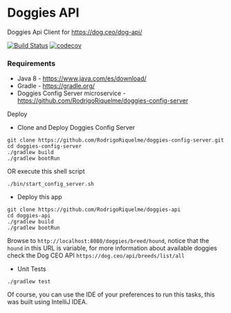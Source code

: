 # Doggies API

Doggies Api Client for https://dog.ceo/dog-api/

[![Build Status](https://travis-ci.org/RodrigoRiquelme/doggies-api.svg?branch=master)](https://travis-ci.org/RodrigoRiquelme/doggies-api)
[![codecov](https://codecov.io/gh/RodrigoRiquelme/doggies-api/branch/master/graph/badge.svg)](https://codecov.io/gh/RodrigoRiquelme/doggies-api)
### Requirements
- Java 8 - https://www.java.com/es/download/
- Gradle - https://gradle.org/
- Doggies Config Server microservice - https://github.com/RodrigoRiquelme/doggies-config-server

Deploy
- Clone and Deploy Doggies Config Server
```
git clone https://github.com/RodrigoRiquelme/doggies-config-server.git
cd doggies-config-server
./gradlew build
./gradlew bootRun
```
OR execute this shell script
```
./bin/start_config_server.sh 

```


- Deploy this app
```
git clone https://github.com/RodrigoRiquelme/doggies-api
cd doggies-api
./gradlew build
./gradlew bootRun
```

Browse to `http://localhost:8080/doggies/breed/hound`, notice that the `hound` in this URL is variable, for more information about available doggies check the Dog CEO API `https://dog.ceo/api/breeds/list/all` 




- Unit Tests
```
./gradlew test

```

Of course, you can use the IDE of your preferences to run this tasks, this was built using IntelliJ IDEA.